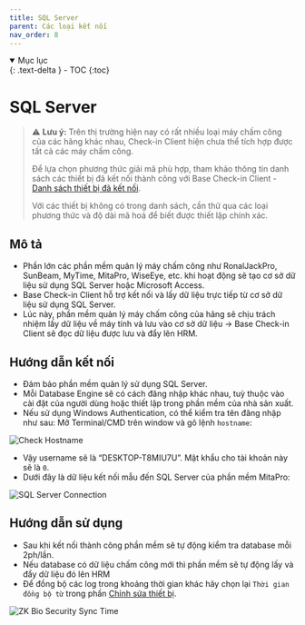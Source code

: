 ```yaml
---
title: SQL Server
parent: Các loại kết nối
nav_order: 8
---
```


<details open markdown="block">
  <summary>
    Mục lục
  </summary>
  {: .text-delta }
- TOC
{:toc}
</details>

# SQL Server

> ⚠️ **Lưu ý:** Trên thị trường hiện nay có rất nhiều loại máy chấm công của các hãng khác nhau, Check-in Client hiện chưa thể tích hợp được tất cả các máy chấm công.  
> 
> Để lựa chọn phương thức giải mã phù hợp, tham khảo thông tin danh sách các thiết bị đã kết nối thành công với Base Check-in Client - [Danh sách thiết bị đã kết nối](../TESTED_DEVICES).
> 
> Với các thiết bị không có trong danh sách, cần thử qua các loại phương thức và độ dài mã hoá để biết được thiết lập chính xác.

## Mô tả

- Phần lớn các phần mềm quản lý máy chấm công như RonalJackPro, SunBeam, MyTime, MitaPro, WiseEye, etc. khi hoạt động sẽ tạo cơ sở dữ liệu sử dụng SQL Server hoặc Microsoft Access.
- Base Check-in Client hỗ trợ kết nối và lấy dữ liệu trực tiếp từ cơ sở dữ liệu sử dụng SQL Server.
- Lúc này, phần mềm quản lý máy chấm công của hãng sẽ chịu trách nhiệm lấy dữ liệu về máy tính và lưu vào cơ sở dữ liệu → Base Check-in Client sẽ đọc dữ liệu được lưu và đẩy lên HRM.

## Hướng dẫn kết nối

- Đảm bảo phần mềm quản lý sử dụng SQL Server.
- Mỗi Database Engine sẽ có cách đăng nhập khác nhau, tuỳ thuộc vào cài đặt của người dùng hoặc thiết lập trong phần mềm của nhà sản xuất.
- Nếu sử dụng Windows Authentication, có thể kiểm tra tên đăng nhập như sau: Mở Terminal/CMD trên window và gõ lệnh `hostname`:

<img src="{{site.baseurl}}/assets/images/cmd_hostname.png" alt="Check Hostname">

- Vậy username sẽ là “DESKTOP-T8MIU7U”. Mật khẩu cho tài khoản này sẽ là `0`.
- Dưới đây là dữ liệu kết nối mẫu đến SQL Server của phần mềm MitaPro:

<img src="{{site.baseurl}}/assets/images/sql_mitaco_sample_filled.png" alt="SQL Server Connection">

## Hướng dẫn sử dụng

- Sau khi kết nối thành công phần mềm sẽ tự động kiểm tra database mỗi 2ph/lần.
- Nếu database có dữ liệu chấm công mới thì phần mềm sẽ tự động lấy và đẩy dữ liệu đó lên HRM
- Để đồng bộ các log trong khoảng thời gian khác hãy chọn lại `Thời gian đồng bộ từ` trong phần [Chỉnh sửa thiết bị](../FUNCTIONS#chức-năng-chỉnh-sửa-thiết-bị).

<img src="{{site.baseurl}}/assets/images/sync_from.png" alt="ZK Bio Security Sync Time">
